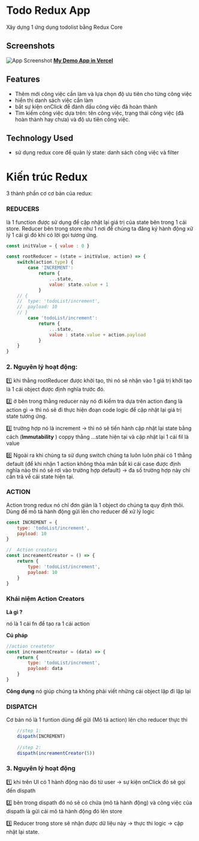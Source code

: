 # Todo Redux App
Xây dựng 1 ứng dụng todolist bằng Redux Core

## Screenshots
![App Screenshot](./dist/preview.png)
**[My Demo App in Vercel](http://todo-redux-app-sigma.vercel.app/)**


## Features
- Thêm mới công việc cần làm và lựa chọn độ ưu tiên cho từng công việc
- hiển thị danh sách việc cần làm
- bắt sự kiện onClick để đánh dấu công việc đã hoàn thành
- Tìm kiếm công việc dựa trên: tên công việc, trạng thái công việc (đã hoàn thành hay chưa) và độ ưu tiên công việc.


## Technology Used
- sử dụng redux core để quản lý state: danh sách công việc và filter

# Kiến trúc Redux
3 thành phần cơ cơ bản của redux:

### REDUCERS 
là 1 function được sử dụng để cập nhật lại giá trị của state bên trong 1 cái store.
Reducer bên trong store như 1 nơi để chúng ta đăng ký hành động xử lý 1 cái gì đó khi có lời gọi tương ứng.

```javascript
const initValue = { value : 0 }

const rootReducer = (state = initValue, action) => {
    switch(action.type) {
        case 'INCREMENT':
            return {
                ...state, 
                value: state.value + 1
            }
    // {
    //  type: 'todoList/increment',
    //  payload: 10
    // }
        case 'todoList/increment': 
            return {
                ...state,
                value : state.value + action.payload
            }
    }
}
```
### 2. **Nguyên lý hoạt động:**

1️⃣ khi thằng rootReducer được khởi tạo, thì nó sẽ nhận vào 1 giá trị khởi tạo là 1 cái object được định nghĩa trước đó.

2️⃣ ở bên trong thằng reducer này nó đi kiểm tra dựa trên action đang là action  gì → thì nó sẽ đi thực hiện đoạn code logic để cập nhật lại giá trị state tương ứng.

3️⃣ trường hợp nó là increment → thì nó sẽ tiến hành cập nhật lại state bằng cách (**Immutability** ) coppy thằng …state hiện tại và cập nhật lại 1 cái fil là value

0️⃣ Ngoài ra khi chúng ta sử dụng switch chúng ta luôn luôn phải có 1 thằng default (để khi nhận 1 action không thỏa mãn bất kì cái case được định nghĩa nào thì nó sẽ rơi vào trường hợp default) → đa số trường hợp này chỉ cần trả về cái state hiện tại.

### ACTION 
Action trong redux nó chỉ đơn giản là 1 object do chúng ta quy định thôi. 
Dùng để mô tả hành động gửi lên cho reducer để xử lý logic

```js
const INCREMENT = {
    type: 'todoList/increment',
    payload: 10
}

//  Action creators
const increamentCreator = () => {
    return {
        type: 'todoList/increment',
        payload: 10
    }
}
```
### Khái niệm Action Creators

**Là gì ?**

nó là 1 cái fn để tạo ra 1 cái action

**Cú pháp**

```jsx
//action createtor
const increamentCreator = (data) => {
    return {
        type: 'todoList/increment',
        payload: data
    }
}
```

**Công dụng**
nó giúp chúng ta không phải viết những cái object lặp đi lặp lại

### DISPATCH
Cơ bản nó là 1 funtion dùng để gửi (Mô tả action) lên cho reducer thực thi

```js
    //step 1:
    dispath(INCREMENT)
    
    //step 2:
    dispath(increamentCreator(5))

```

### 3. Nguyên lý hoạt động

1️⃣ khi trên UI có 1 hành động nào đó từ user → sự kiện onClick đó sẽ gọi đến dispath 

2️⃣ bên trong dispath đó nó sẽ có chứa (mô tả hành động) và công việc của dispath là gửi cái mô tả hành động đó lên store  

3️⃣ Reducer trong store sẽ nhận được dữ liệu này → thực thi logic → cập nhật lại state.